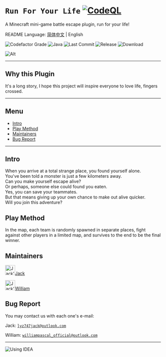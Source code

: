 # `Run For Your Life` [![CodeQL](https://github.com/imJack6/RunForYourLife/actions/workflows/codeql.yml/badge.svg)](https://github.com/imJack6/RunForYourLife/actions/workflows/codeql.yml)
A Minecraft mini-game battle escape plugin, run for your life!

README Language: [简体中文](README_CN.md) | English

![Codefactor Grade](https://img.shields.io/codefactor/grade/github/imjack6/runforyourlife?logo=codefactor&style=for-the-badge)
![Java](https://img.shields.io/badge/Java-ED8B00?style=for-the-badge&logo=openjdk&logoColor=white)
![Last Commit](https://img.shields.io/github/last-commit/imJack6/RunForYourLife.svg)
![Release](https://img.shields.io/github/v/release/imJack6/RunForYourLife.svg)
![Download](https://img.shields.io/github/downloads/imJack6/RunForYourLife/total.svg)

![Alt](https://repobeats.axiom.co/api/embed/af6bc5ba5f4964d8aa38e7aa07994c8c0c25c8b7.svg)

--------------------------
## Why this Plugin
It's a long story, I hope this project will inspire everyone to love life, fingers crossed.

--------------------------
## Menu
 - [Intro](#intro)
 - [Play Method](#play-method)
 - [Maintainers](#maintainers)
 - [Bug Report](#bug-report)

--------------------------
## Intro
When you arrive at a total strange place, you found yourself alone.  
You've been told a monster is just a few kilometers away.  
Can you make yourself escape alive?  
Or perhaps, someone else could found you eaten.  
Yes, you can save your teammates.  
But that means giving up your own chance to make out alive quicker.  
Will you join this adventure?  

## Play Method
In the map, each team is randomly spawned in separate places, fight against other players in a limited map, and survives to the end to be the final winner.

## Maintainers
<img src="https://avatars.githubusercontent.com/u/58357771?v=4" alt="Jack's Avatar" width="32" height="32" />[Jack](https://github.com/imJack6)

<img src="https://avatars.githubusercontent.com/u/100808920?v=4" alt="Jack's Avatar" width="32" height="32" />[William](https://github.com/WilliamPascal)

## Bug Report
You may contact us with each one's e-mail:

Jack: [`lyz747jack@outlook.com`](mailto:lyz747jack@outlook.com)

William: [`williampascal_official@outlook.com`](mailto:williampascal_official@outlook.com)

--------------------------
![Using IDEA](https://img.shields.io/badge/Using_IntelliJ_IDEA-000000.svg?style=for-the-badge&logo=intellij-idea&logoColor=white)
